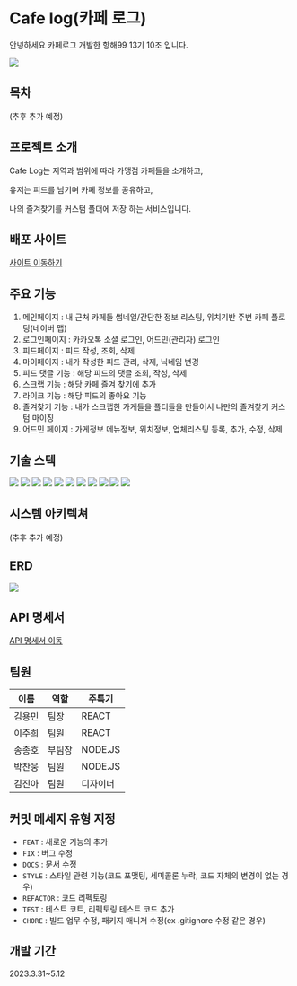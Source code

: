 # Cafe log(카페 로그)
안녕하세요 카페로그 개발한 항해99 13기 10조 입니다.

<img src="https://velog.velcdn.com/images/clue97/post/cb5cdb33-c8b2-466c-a98d-cd475a708a2f/image.png"/>

## 목차
(추후 추가 예정)

## 프로젝트 소개
Cafe Log는 지역과 범위에 따라 가맹점 카페들을 소개하고,

유저는 피드를 남기며 카페 정보를 공유하고,

나의 즐겨찾기를 커스텀 폴더에 저장 하는 서비스입니다.

## 배포 사이트
[사이트 이동하기](http://yongminbucket.s3-website.ap-northeast-2.amazonaws.com/)

## 주요 기능

1. 메인페이지 : 내 근처 카페들 썸네일/간단한 정보 리스팅, 위치기반 주변 카페 플로팅(네이버 맵)
2. 로그인페이지 : 카카오톡 소셜 로그인, 어드민(관리자) 로그인
3. 피드페이지 :  피드 작성, 조회, 삭제
4. 마이페이지 : 내가 작성한 피드 관리, 삭제, 닉네임 변경
5. 피드 댓글 기능 : 해당 피드의 댓글 조회, 작성, 삭제
6. 스크랩 기능 : 해당 카페 즐겨 찾기에 추가
7. 라이크 기능 : 해당 피드의 좋아요 기능
8. 즐겨찾기 기능 : 내가 스크랩한 가게들을 폴더들을 만들어서 나만의 즐겨찾기 커스텀 마이징
9. 어드민 페이지 : 가게정보 메뉴정보, 위치정보, 업체리스팅 등록, 추가, 수정, 삭제

## 기술 스텍
<div float: left;>
  <img src="https://img.shields.io/badge/javascript-F7DF1E?style=for-the-badge&logo=javascript&logoColor=black">
  <img src="https://img.shields.io/badge/mysql-4479A1?style=for-the-badge&logo=mysql&logoColor=white"> 
  <img src="https://img.shields.io/badge/node.js-339933?style=for-the-badge&logo=Node.js&logoColor=white">
  <img src="https://img.shields.io/badge/express-000000?style=for-the-badge&logo=express&logoColor=white">
  <img src="https://img.shields.io/badge/linux-FCC624?style=for-the-badge&logo=linux&logoColor=black"> 
  <img src="https://img.shields.io/badge/github-181717?style=for-the-badge&logo=github&logoColor=white">
  <img src="https://img.shields.io/badge/git-F05032?style=for-the-badge&logo=git&logoColor=white">
  
  <img src="https://img.shields.io/badge/VSCode-007ACC?style=for-the-badge&logo=Visual Studio Code&logoColor=white"/>
  <img src="https://img.shields.io/badge/NPM-%23000000.svg?style=for-the-badge&logo=npm&logoColor=white"/>
  <img src="https://img.shields.io/badge/AWS-%23232F3E.svg?style=for-the-badge&logo=amazon-aws&logoColor=white"/>
  <img src="https://img.shields.io/badge/EC2-%23FF9900.svg?style=for-the-badge&logo=AmazonEC2&logoColor=white"/>
</div>


## 시스템 아키텍쳐
(추후 추가 예정)

## ERD
<img src="https://www.notion.so/image/https%3A%2F%2Fs3-us-west-2.amazonaws.com%2Fsecure.notion-static.com%2Fa88cb49f-dbec-4e0e-b3cc-aeaf9f892fc1%2FdrawSQL--export-2023-05-05_(1).png?id=d0f7ec1b-68c1-410d-82cd-d5564f30fb06&table=block&spaceId=260f887b-8556-40ce-a271-f96b57122ce0&width=2000&userId=590d24df-8177-46bb-a06f-834b55fe5afd&cache=v2"/>

## API 명세서
[API 명세서 이동](https://www.notion.so/bb4ae82cea364e9ab9ac97cb39f099fa?v=19d62894b34c46cc99ee7311e782da6c)

## 팀원
|이름|역할|주특기|
|------|---|---|
|김용민|팀장|REACT|
|이주희|팀원|REACT|
|송종호|부팀장|NODE.JS|
|박찬웅|팀원|NODE.JS|
|김진아|팀원|디자이너|

## 커밋 메세지 유형 지정

- `FEAT` : 새로운 기능의 추가
- `FIX` : 버그 수정
- `DOCS` : 문서 수정
- `STYLE` : 스타일 관련 기능(코드 포맷팅, 세미콜론 누락, 코드 자체의 변경이 없는 경우)
- `REFACTOR` : 코드 리펙토링
- `TEST` : 테스트 코트, 리펙토링 테스트 코드 추가
- `CHORE` : 빌드 업무 수정, 패키지 매니저 수정(ex .gitignore 수정 같은 경우)

## 개발 기간
2023.3.31~5.12
